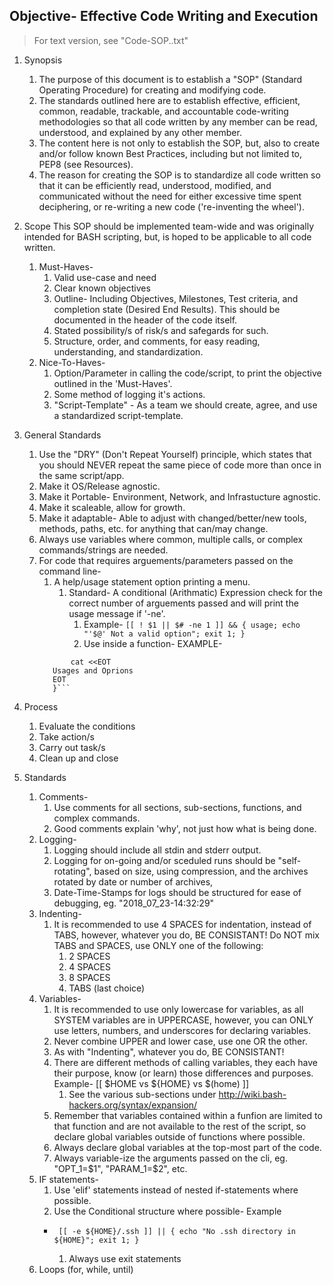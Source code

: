 ##    Objective- Effective Code Writing and Execution
>    For text version, see "Code-SOP..txt"
1. Synopsis
    1. The purpose of this document is to establish a "SOP" (Standard Operating Procedure) for creating and modifying code.
    1. The standards outlined here are to establish effective, efficient, common, readable, trackable, and accountable code-writing methodologies so that all code written by any member can be read, understood, and explained by any other member.
    1. The content here is not only to establish the SOP, but, also to create and/or follow known Best Practices, including but not limited to, PEP8 (see Resources).
    1. The reason for creating the SOP is to standardize all code written so that it can be efficiently read, understood, modified, and communicated without the need for either excessive time spent deciphering, or re-writing a new code ('re-inventing the wheel').

1. Scope
    This SOP should be implemented team-wide and was originally intended for BASH scripting, but, is hoped to be applicable to all code written.
    1. Must-Haves-
        1. Valid use-case and need
        1. Clear known objectives
        1. Outline- Including Objectives, Milestones, Test criteria, and completion state (Desired End Results). This should be documented in the header of the code itself.
        1. Stated possibility/s of risk/s and safegards for such.
        1. Structure, order, and comments, for easy reading, understanding, and standardization.
    1. Nice-To-Haves-
        1. Option/Parameter in calling the code/script, to print the objective outlined in the 'Must-Haves'.
        1. Some method of logging it's actions.
        1. "Script-Template" - As a team we should create, agree, and use a standardized script-template.

1. General Standards
    1. Use the "DRY" (Don't Repeat Yourself) principle, which states that you should NEVER repeat the same piece of code more than once in the same script/app.
    1. Make it OS/Release agnostic.
    1. Make it Portable- Environment, Network, and Infrastucture agnostic.
    1. Make it scaleable, allow for growth.
    1. Make it adaptable- Able to adjust with changed/better/new tools, methods, paths, etc. for anything that can/may change.
    1. Always use variables where common, multiple calls, or complex commands/strings are needed.
    1. For code that requires arguements/parameters passed on the command line-
        1. A help/usage statement option printing a menu.
            1. Standard- A conditional (Arithmatic) Expression check for the correct number of arguements passed and will print the usage message if '-ne'.
                1. Example- 
         ```[[ ! $1 || $# -ne 1 ]] && { usage; echo "'$@' Not a valid option"; exit 1; }```
                1. Use inside a function- EXAMPLE-
        ```usage () {
               cat <<EOT
           Usages and Oprions
           EOT
           }```
1. Process
    1. Evaluate the conditions
    1. Take action/s
    1. Carry out task/s
    1. Clean up and close

1. Standards
    1. Comments-
        1. Use comments for all sections, sub-sections, functions, and complex commands.
        1. Good comments explain 'why', not just how what is being done.
    1. Logging-
        1. Logging should include all stdin and stderr output.
        1. Logging for on-going and/or sceduled runs should be "self-rotating", based on size, using compression, and the archives rotated by date or number of archives,
        1. Date-Time-Stamps for logs should be structured for ease of debugging, eg. "2018_07_23-14:32:29"
    1. Indenting-
        1. It is recommended to use 4 SPACES for indentation, instead of TABS, however, whatever you do, BE CONSISTANT! Do NOT mix TABS and SPACES, use ONLY one of the following:
            1. 2 SPACES
            1. 4 SPACES
            1. 8 SPACES
            1. TABS (last choice)
    1. Variables-
        1. It is recommended to use only lowercase for variables, as all SYSTEM variables are in UPPERCASE, however, you can ONLY use letters, numbers, and underscores for declaring variables.
        1. Never combine UPPER and lower case, use one OR the other.
        1. As with "Indenting", whatever you do, BE CONSISTANT!
        1. There are different methods of calling variables, they each have their purpose, know (or learn) those differences and purposes. Example-     [[ $HOME vs ${HOME} vs $(home) ]] 
            1. See the various sub-sections under http://wiki.bash-hackers.org/syntax/expansion/
        1. Remember that variables contained within a funfion are limited to that function and are not available to the rest of the script, so declare global variables outside of functions where possible.
        1. Always declare global variables at the top-most part of the code.
        1. Always variable-ize the arguments passed on the cli, eg. "OPT_1=$1", "PARAM_1=$2", etc.
    1. IF statements-
        1. Use 'elif' statements instead of nested if-statements where possible.
        1. Use the Conditional structure where possible- Example
        -      [[ -e ${HOME}/.ssh ]] || { echo "No .ssh directory in ${HOME}"; exit 1; }
            1. Always use exit statements
    1. Loops (for, while, until)
